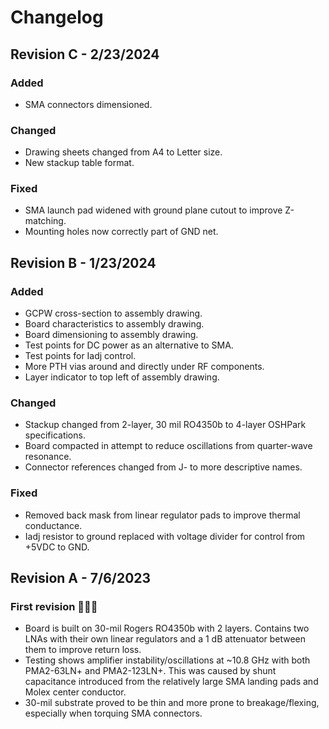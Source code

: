 # Changelog

## Revision C - 2/23/2024

### Added

- SMA connectors dimensioned.

### Changed

- Drawing sheets changed from A4 to Letter size.
- New stackup table format.

### Fixed

- SMA launch pad widened with ground plane cutout to improve Z-matching.
- Mounting holes now correctly part of GND net.

## Revision B - 1/23/2024

### Added

- GCPW cross-section to assembly drawing.
- Board characteristics to assembly drawing.
- Board dimensioning to assembly drawing.
- Test points for DC power as an alternative to SMA.
- Test points for Iadj control.
- More PTH vias around and directly under RF components.
- Layer indicator to top left of assembly drawing.

### Changed

- Stackup changed from 2-layer, 30 mil RO4350b to 4-layer OSHPark specifications.
- Board compacted in attempt to reduce oscillations from quarter-wave resonance.
- Connector references changed from J- to more descriptive names.

### Fixed

- Removed back mask from linear regulator pads to improve thermal conductance.
- Iadj resistor to ground replaced with voltage divider for control from +5VDC to GND.

## Revision A - 7/6/2023

### First revision 🎉🎉🎉

- Board is built on 30-mil Rogers RO4350b with 2 layers. Contains two LNAs with their own linear regulators and a 1 dB attenuator between them to improve return loss.
- Testing shows amplifier instability/oscillations at ~10.8 GHz with both PMA2-63LN+ and PMA2-123LN+. This was caused by shunt capacitance introduced from the relatively large SMA landing pads and Molex center conductor.
- 30-mil substrate proved to be thin and more prone to breakage/flexing, especially when torquing SMA connectors.
